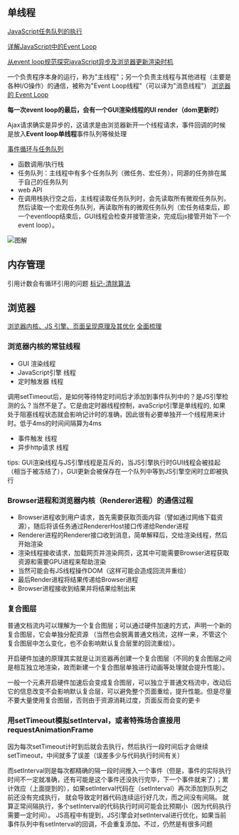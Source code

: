## 单线程

[JavaScript任务队列的执行](http://imweb.io/topic/5a27610da192c3b460fce29f)

[详解JavaScript中的Event Loop](https://zhuanlan.zhihu.com/p/33058983)

[从event loop规范探究javaScript异步及浏览器更新渲染时机](https://github.com/aooy/blog/issues/5)

一个负责程序本身的运行，称为"主线程"；另一个负责主线程与其他进程（主要是各种I/O操作）的通信，被称为"Event Loop线程"（可以译为"消息线程"）
[浏览器的 Event Loop](https://mp.weixin.qq.com/s/r9hJmsK9oprn5f1CbhAHNQ)

**每一次event loop的最后，会有一个GUI渲染线程的UI render（dom更新时）**

Ajax请求确实是异步的，这请求是由浏览器新开一个线程请求，事件回调的时候是放入**Event loop单线程**事件队列等候处理

[事件循环与任务队列](https://kongchenglc.github.io/blog/%E4%BA%8B%E4%BB%B6%E5%BE%AA%E7%8E%AF20171026/)
- 函数调用/执行栈
- 任务队列：主线程中有多个任务队列（微任务、宏任务），同源的任务排在属于自己的任务队列
- web API
- 在调用栈执行空之后，主线程读取任务队列时，会先读取所有微观任务队列，然后读取一个宏观任务队列，再读取所有的微观任务队列（宏任务结束后，即一个eventloop结束后，GUI线程会检查并接管渲染，完成后js接管开始下一个event loop）。

![图解](http://wx1.sinaimg.cn/mw690/6541a4b7gy1g2dtnykw4gj20gp0endg6.jpg)
## 内存管理

引用计数会有循环引用的问题
[标记-清除算法](https://www.jianshu.com/p/b0f5d21fe031)

## 浏览器

[浏览器内核、JS 引擎、页面呈现原理及其优化](https://www.zybuluo.com/yangfch3/note/671516)
[全面梳理](https://juejin.im/post/5a6547d0f265da3e283a1df7)

### 浏览器内核的常驻线程
- GUI 渲染线程
- JavaScript引擎 线程
- 定时触发器 线程

调用setTimeout后，是如何等待特定时间后才添加到事件队列中的？是JS引擎检测的么？当然不是了。它是由定时器线程控制，avaScript引擎是单线程的, 如果处于阻塞线程状态就会影响记计时的准确，因此很有必要单独开一个线程用来计时。低于4ms的时间间隔算为4ms

- 事件触发 线程
- 异步http请求 线程

tips: GUI渲染线程与JS引擎线程是互斥的，当JS引擎执行时GUI线程会被挂起（相当于被冻结了），GUI更新会被保存在一个队列中等到JS引擎空闲时立即被执行

### Browser进程和浏览器内核（Renderer进程）的通信过程
- Browser进程收到用户请求，首先需要获取页面内容（譬如通过网络下载资源），随后将该任务通过RendererHost接口传递给Render进程
- Renderer进程的Renderer接口收到消息，简单解释后，交给渲染线程，然后开始渲染
- 渲染线程接收请求，加载网页并渲染网页，这其中可能需要Browser进程获取资源和需要GPU进程来帮助渲染
- 当然可能会有JS线程操作DOM（这样可能会造成回流并重绘）
- 最后Render进程将结果传递给Browser进程
- Browser进程接收到结果并将结果绘制出来

### 复合图层

普通文档流内可以理解为一个复合图层；可以通过硬件加速的方式，声明一个新的复合图层，它会单独分配资源 （当然也会脱离普通文档流，这样一来，不管这个复合图层中怎么变化，也不会影响默认复合层里的回流重绘）。

开启硬件加速的原理其实就是让浏览器再创建一个复合图层（不同的复合图层之间是相互独立地渲染，故而新建一个复合图层单独进行动画等处理就会提升性能）。

一般一个元素开启硬件加速后会变成复合图层，可以独立于普通文档流中，改动后它的信息改变不会影响默认复合层，可以避免整个页面重绘，提升性能。但是尽量不要大量使用复合图层，否则由于资源消耗过度，页面反而会变的更卡

### 用setTimeout模拟setInterval，或者特殊场合直接用requestAnimationFrame
因为每次setTimeout计时到后就会去执行，然后执行一段时间后才会继续setTimeout，中间就多了误差（误差多少与代码执行时间有关）

而setInterval则是每次都精确的隔一段时间推入一个事件（但是，事件的实际执行时间不一定就准确，还有可能是这个事件还没执行完毕，下一个事件就来了）；累计效应（上面提到的），如果setInterval代码在（setInterval）再次添加到队列之前还没有完成执行，
就会导致定时器代码连续运行好几次，而之间没有间隔。
就算正常间隔执行，多个setInterval的代码执行时间可能会比预期小（因为代码执行需要一定时间）。
JS高程中有提到，JS引擎会对setInterval进行优化，如果当前事件队列中有setInterval的回调，不会重复添加。不过，仍然是有很多问题